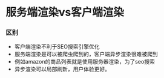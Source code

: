 # 服务端渲染vs客户端渲染

### 区别

* 客户端渲染不利于SEO搜索引擎优化
* 服务端渲染是可以被爬虫爬到的，客户端异步渲染很难被爬到
* 例如amazon的商品列表就是使用服务器渲染，为了seo搜索
* 异步渲染可以局部刷新，用户体验更好。



